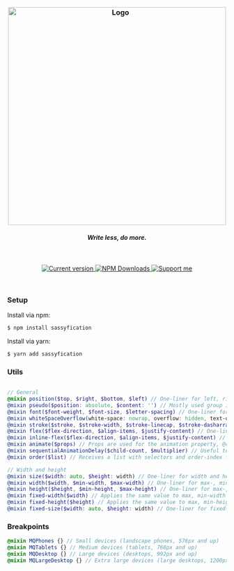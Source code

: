 <br>
<h3 align="center">
   <img width="500px" src="https://user-images.githubusercontent.com/30767528/55688316-64e1a300-5977-11e9-9e6d-280b6a41b545.png" alt="Logo">
   <h5 align="center">Write less, do more.</h5>
</h3>

<br>
<p align="center">
   <a href="https://www.npmjs.com/package/sassyfication">
       <img alt="Current version" src="https://img.shields.io/badge/version-0.0.2-536dc6.svg?style=popout-square">
   </a>
   <a href="https://www.npmjs.com/package/sassyfication">
       <img alt="NPM Downloads" src="https://img.shields.io/npm/dm/sassyfication.svg?style=popout-square&color=C6538C">
   </a>
   <a href="https://www.patreon.com/simonwep">
       <img alt="Support me" src="https://img.shields.io/badge/patreon-support%20me-9f53c6.svg?style=popout-square">
   </a>
</p>
<br>

### Setup

Install via npm:
```bash
$ npm install sassyfication
```
Install via yarn:

```bash
$ yarn add sassyfication
```

### Utils
```scss

// General
@mixin position($top, $right, $bottom, $left) // One-liner for left, right, bottom, left
@mixin pseudo($position: absolute, $content: '') // Mostly used group in pseudo-elements
@mixin font($font-weight, $font-size, $letter-spacing) // One-liner for font styling
@mixin whiteSpaceOverflow(white-space: nowrap, overflow: hidden, text-overflow: ellipsis) // One-liner for text related overflow
@mixin stroke($stroke, $stroke-width, $stroke-linecap, $stroke-dasharray, $stroke-dashoffset) // One-liner for SVG styles
@mixin flex($flex-direction, $align-items, $justify-content) // One-liner for basic flex initialization
@mixin inline-flex($flex-direction, $align-items, $justify-content) // One-liner for basic inline-flex initialization
@mixin animate($props) // Props are used for the animation property, @content as keyframes
@mixin sequentialAnimationDelay($child-count, $multiplier) // Useful to animate a specific amount of childrens in sequence
@mixin order($list) // Receives a list with selectors and order-index for flex elements. 

// Width and height
@mixin size($width: auto, $height: width) // One-liner for width and height
@mixin width($width, $min-width, $max-width) // One-liner for max-, min- width (and width)
@mixin height($height, $min-height, $max-height) // One-liner for max-, min- height (and height)
@mixin fixed-width($width) // Applies the same value to max, min-width and width
@mixin fixed-height($height) // Applies the same value to max, min-height and height
@mixin fixed-size($width: auto, $height: width) // One-liner for fixed-width and fixed-height
```

### Breakpoints
```scss
@mixin MQPhones {} // Small devices (landscape phones, 576px and up)
@mixin MQTablets {} // Medium devices (tablets, 768px and up)
@mixin MQDesktop {} // Large devices (desktops, 992px and up)
@mixin MQLargeDesktop {} // Extra large devices (large desktops, 1200px and up)
```

